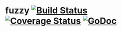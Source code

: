 # fuzzy [![Build Status](https://travis-ci.org/kczimm/fuzzy.svg?branch=master)](https://travis-ci.org/kczimm/fuzzy) [![Coverage Status](https://coveralls.io/repos/github/kczimm/fuzzy/badge.svg?branch=master)](https://coveralls.io/github/kczimm/fuzzy?branch=master) [![GoDoc](https://godoc.org/github.com/kczimm/fuzzy?status.svg)](https://godoc.org/github.com/kczimm/fuzzy)